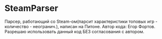# SteamParser
Парсер, работающий со Steam-ом(парсит характеристики топовых игр - количество - неогранич.), написан на Питоне.
Автор кода: Егор Фортов.
Разрешаю использовать данный код БЕЗ согласования с автором.
